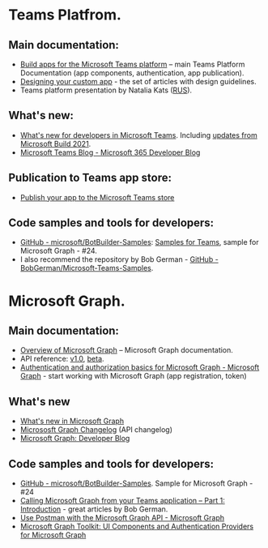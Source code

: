 # Teams Platfrom.

## Main documentation:
* [Build apps for the Microsoft Teams platform](https://docs.microsoft.com/en-us/microsoftteams/platform/overview) – main Teams Platform Documentation (app components, authentication, app publication).
* [Designing your custom app](https://docs.microsoft.com/en-us/microsoftteams/platform/concepts/design/design-teams-app-overview) - the set of articles with design guidelines.
* Teams platform presentation by Natalia Kats ([RUS](https://nam06.safelinks.protection.outlook.com/ap/p-59584e83/?url=https%3A%2F%2F1drv.ms%2Fp%2Fs!ApfdFErcwDpjg-BUmqjoigjmT9vFrg%3Fe%3Di9cyg0&data=04%7C01%7Cnkats%40microsoft.com%7C3b574f1143494f00c17008d91f4cb04e%7C72f988bf86f141af91ab2d7cd011db47%7C1%7C0%7C637575236555136408%7CUnknown%7CTWFpbGZsb3d8eyJWIjoiMC4wLjAwMDAiLCJQIjoiV2luMzIiLCJBTiI6Ik1haWwiLCJXVCI6Mn0%3D%7C1000&sdata=awdH08Ly2aCNKFdqErYvF%2BwD0ciB0VTknNa8yQoOZUY%3D&reserved=0_)). 

## What's new:
* [What's new for developers in Microsoft Teams](https://docs.microsoft.com/en-us/microsoftteams/platform/whats-new?tabs=devpreview). Including [updates from Microsoft Build 2021](https://docs.microsoft.com/en-us/microsoftteams/platform/whats-new?tabs=devpreview#microsoft-build-2021).
* [Microsoft Teams Blog - Microsoft 365 Developer Blog](https://developer.microsoft.com/en-us/microsoft-teams/blogs/)

## Publication to Teams app store:
* [Publish your app to the Microsoft Teams store](https://docs.microsoft.com/en-us/microsoftteams/platform/concepts/deploy-and-publish/appsource/publish)

## Code samples and tools for developers:
* [GitHub - microsoft/BotBuilder-Samples](https://github.com/microsoft/BotBuilder-Samples): [Samples for Teams](https://github.com/microsoft/BotBuilder-Samples#teams-samples), sample for Microsoft Graph - #24. 
* I also recommend the repository by Bob German -  [GitHub - BobGerman/Microsoft-Teams-Samples](https://github.com/BobGerman/Microsoft-Teams-Samples).




# Microsoft Graph.

## Main documentation:
* [Overview of Microsoft Graph](https://docs.microsoft.com/en-us/graph/overview) – Microsoft Graph documentation. 
* API reference: [v1.0](https://docs.microsoft.com/en-us/graph/api/overview?view=graph-rest-1.0), [beta](https://docs.microsoft.com/en-us/graph/api/overview?view=graph-rest-beta).
* [Authentication and authorization basics for Microsoft Graph - Microsoft Graph](https://docs.microsoft.com/en-us/graph/auth/auth-concepts?view=graph-rest-1.0) - start working with Microsoft Graph (app registration, token)

## What's new
* [What's new in Microsoft Graph](https://docs.microsoft.com/en-us/graph/whats-new-overview)
* [Micrososft Graph Changelog](https://developer.microsoft.com/en-us/graph/changelog) (API changelog)
* [Microsoft Graph: Developer Blog](https://developer.microsoft.com/en-us/graph/blogs/)

## Code samples and tools for developers:
* [GitHub - microsoft/BotBuilder-Samples](https://github.com/microsoft/BotBuilder-Samples). Sample for Microsoft Graph - #24
* [Calling Microsoft Graph from your Teams application – Part 1: Introduction](https://bob1german.com/2020/08/31/calling-microsoft-graph-from-your-teams-application-part1/) - great articles by Bob German.
* [Use Postman with the Microsoft Graph API - Microsoft Graph](https://docs.microsoft.com/en-us/graph/use-postman)
* [Microsoft Graph Toolkit: UI Components and Authentication Providers for Microsoft Graph](https://docs.microsoft.com/en-us/graph/toolkit/overview)

